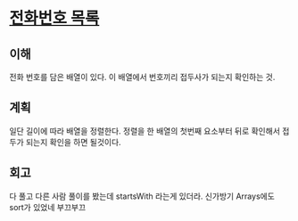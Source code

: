 # [전화번호 목록](https://programmers.co.kr/learn/courses/30/lessons/42577?language=java)

## 이해 

전화 번호를 담은 배열이 있다. 이 배열에서 번호끼리 접두사가 되는지 확인하는 것.

## 계획

일단 길이에 따라 배열을 정렬한다. 정렬을 한 배열의 첫번째 요소부터 뒤로 확인해서 접두가 되는지 확인을 하면 될것이다.

##  회고

다 풀고 다른 사람 풀이를 봤는데 startsWith 라는게 있더라. 신가방기 
Arrays에도 sort가 있었네 부끄부끄